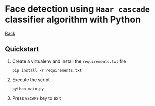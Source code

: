 # Face detection using `Haar cascade` classifier algorithm with Python
[Back](../..)

## Quickstart

1. Create a virtualenv and install the `requirements.txt` file
    ```shell
    pip install -r requirements.txt
    ```
2. Execute the script
    ```shell
    python main.py
    ```
3. Press `ESCAPE` key to exit